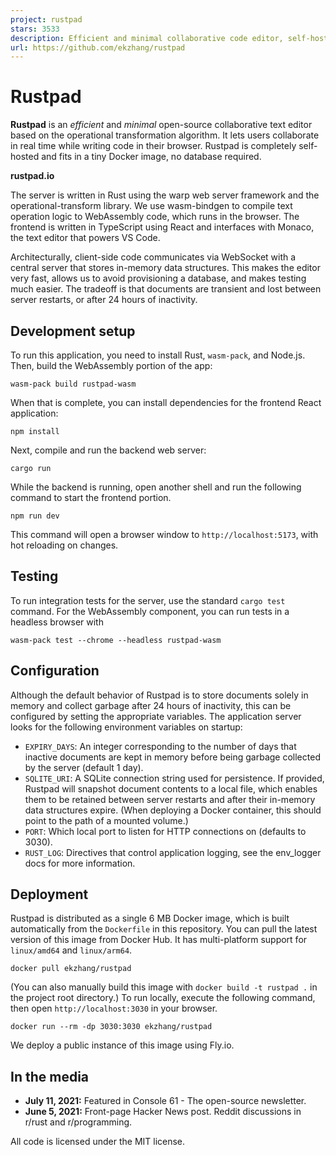 ```yaml
---
project: rustpad
stars: 3533
description: Efficient and minimal collaborative code editor, self-hosted, no database required
url: https://github.com/ekzhang/rustpad
---
```


Rustpad
=======

**Rustpad** is an _efficient_ and _minimal_ open-source collaborative text editor based on the operational transformation algorithm. It lets users collaborate in real time while writing code in their browser. Rustpad is completely self-hosted and fits in a tiny Docker image, no database required.

  
**rustpad.io**

The server is written in Rust using the warp web server framework and the operational-transform library. We use wasm-bindgen to compile text operation logic to WebAssembly code, which runs in the browser. The frontend is written in TypeScript using React and interfaces with Monaco, the text editor that powers VS Code.

Architecturally, client-side code communicates via WebSocket with a central server that stores in-memory data structures. This makes the editor very fast, allows us to avoid provisioning a database, and makes testing much easier. The tradeoff is that documents are transient and lost between server restarts, or after 24 hours of inactivity.

Development setup
-----------------

To run this application, you need to install Rust, `wasm-pack`, and Node.js. Then, build the WebAssembly portion of the app:

```
wasm-pack build rustpad-wasm
```

When that is complete, you can install dependencies for the frontend React application:

```
npm install
```

Next, compile and run the backend web server:

```
cargo run
```

While the backend is running, open another shell and run the following command to start the frontend portion.

```
npm run dev
```

This command will open a browser window to `http://localhost:5173`, with hot reloading on changes.

Testing
-------

To run integration tests for the server, use the standard `cargo test` command. For the WebAssembly component, you can run tests in a headless browser with

```
wasm-pack test --chrome --headless rustpad-wasm
```

Configuration
-------------

Although the default behavior of Rustpad is to store documents solely in memory and collect garbage after 24 hours of inactivity, this can be configured by setting the appropriate variables. The application server looks for the following environment variables on startup:

-   `EXPIRY_DAYS`: An integer corresponding to the number of days that inactive documents are kept in memory before being garbage collected by the server (default 1 day).
-   `SQLITE_URI`: A SQLite connection string used for persistence. If provided, Rustpad will snapshot document contents to a local file, which enables them to be retained between server restarts and after their in-memory data structures expire. (When deploying a Docker container, this should point to the path of a mounted volume.)
-   `PORT`: Which local port to listen for HTTP connections on (defaults to 3030).
-   `RUST_LOG`: Directives that control application logging, see the env\_logger docs for more information.

Deployment
----------

Rustpad is distributed as a single 6 MB Docker image, which is built automatically from the `Dockerfile` in this repository. You can pull the latest version of this image from Docker Hub. It has multi-platform support for `linux/amd64` and `linux/arm64`.

```
docker pull ekzhang/rustpad
```

(You can also manually build this image with `docker build -t rustpad .` in the project root directory.) To run locally, execute the following command, then open `http://localhost:3030` in your browser.

```
docker run --rm -dp 3030:3030 ekzhang/rustpad
```

We deploy a public instance of this image using Fly.io.

In the media
------------

-   **July 11, 2021:** Featured in Console 61 - The open-source newsletter.
-   **June 5, 2021:** Front-page Hacker News post. Reddit discussions in r/rust and r/programming.

  
All code is licensed under the MIT license.
